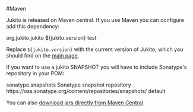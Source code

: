 #Maven

Jukito is released on Maven central. If you use Maven you can configure add this dependency:

<dependency>
    <groupId>org.jukito</groupId>
    <artifactId>jukito</artifactId>
    <version>${jukito.version}</version>
    <scope>test</scope>
</dependency>

Replace `${jukito.version}` with the current version of Jukito, which you should find on the [main page](https://github.com/ArcBees/Jukito).

If you want to use a jukito SNAPSHOT you will have to include Sonatype's repository in your POM:

<repository>
    <id>sonatype.snapshots</id>
    <name>Sonatype snapshot repository</name>
    <url>https://oss.sonatype.org/content/repositories/snapshots/</url>
    <layout>default</layout>
</repository>

You can also [download jars directly from Maven Central](http://search.maven.org/#search%7Cga%7C1%7Corg.jukito).